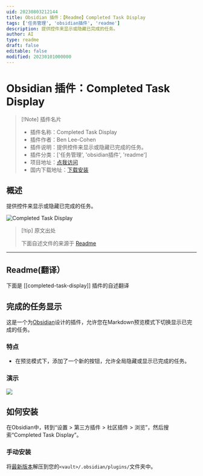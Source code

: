 ```yaml
---
uid: 20230803212144
title: Obsidian 插件：【Readme】Completed Task Display
tags: ['任务管理', 'obsidian插件', 'readme']
description: 提供控件来显示或隐藏已完成的任务。
author: AI
type: readme
draft: false
editable: false
modified: 20230101000000
---
```


# Obsidian 插件：Completed Task Display

> [!Note] 插件名片
> - 插件名称：Completed Task Display
> - 插件作者：Ben Lee-Cohen
> - 插件说明：提供控件来显示或隐藏已完成的任务。
> - 插件分类：['任务管理', 'obsidian插件', 'readme']
> - 项目地址：[点我访问](https://github.com/heliostatic/completed-task-display)
> - 国内下载地址：[下载安装](https://pkmer.cn/products/plugin/pluginMarket/?completed-task-display)

## 概述

提供控件来显示或隐藏已完成的任务。

![Completed Task Display](https://cdn.pkmer.cn/covers/completed-task-display.gif!pkmer)

> [!tip] 原文出处
> 
>下面自述文件的来源于 [Readme](https://ghproxy.net/https://raw.githubusercontent.com/heliostatic/completed-task-display/master/README.md)
> 

---

## Readme(翻译）

下面是 [[completed-task-display]] 插件的自述翻译



## 完成的任务显示

这是一个为[Obsidian](https://obsidian.md)设计的插件，允许您在Markdown预览模式下切换显示已完成的任务。

### 特点
- 在预览模式下，添加了一个新的按钮，允许全局隐藏或显示已完成的任务。

### 演示
![](demo-assets/ribbon-button.gif)

## 如何安装

在Obsidian中，转到“设置 > 第三方插件 > 社区插件 > 浏览”，然后搜索“Completed Task Display”。

### 手动安装

将[最新版本](https://github.com/heliostatic/completed-task-display/releases/latest)解压到您的`<vault>/.obsidian/plugins/`文件夹中。



